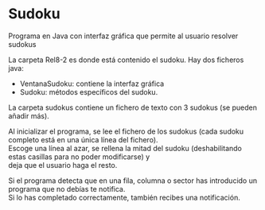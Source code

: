 # Sudoku
Programa en Java con interfaz gráfica que permite al usuario resolver sudokus <br>

La carpeta Rel8-2 es donde está contenido el sudoku. Hay dos ficheros java: <br>
- VentanaSudoku: contiene la interfaz gráfica <br>
- Sudoku: métodos específicos del sudoku. <br>

La carpeta sudokus contiene un fichero de texto con 3 sudokus (se pueden añadir más). <br>

Al inicializar el programa, se lee el fichero de los sudokus (cada sudoku completo está en una única línea del fichero). <br>
Escoge una línea al azar, se rellena la mitad del sudoku (deshabilitando estas casillas para no poder modificarse) y <br>
deja que el usuario haga el resto. <br>

Si el programa detecta que en una fila, columna o sector has introducido un programa que no debías te notifica. <br>
Si lo has completado correctamente, también recibes una notificación.
